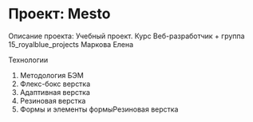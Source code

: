 # Проект: Mesto

Описание проекта:
Учебный проект. Курс Веб-разработчик + группа 15_royalblue_projects Маркова Елена

Технологии
<ol>
<li>Методология БЭМ</li>
<li>Флекс-бокс верстка</li>
<li>Адаптивная верстка</li>
<li>Резиновая верстка</li>
<li>Формы и элементы формыРезиновая верстка</li>
</ol>
